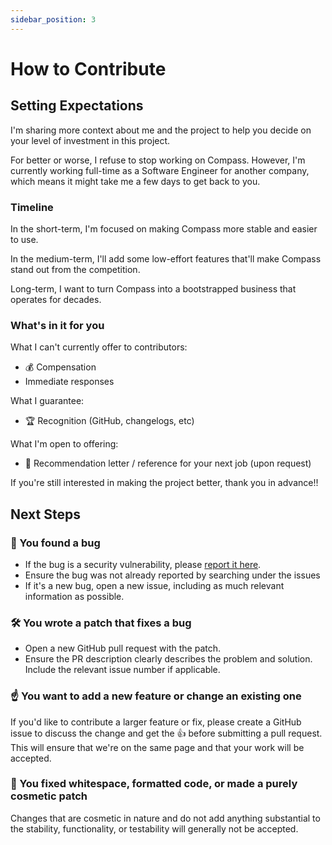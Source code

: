 ```yaml
---
sidebar_position: 3
---
```


# How to Contribute

## Setting Expectations

I'm sharing more context about me and the project to help you decide on your level of investment in this project.

For better or worse, I refuse to stop working on Compass. However, I'm currently working full-time as a Software Engineer for another company, which means it might take me a few days to get back to you.

### Timeline

In the short-term, I'm focused on making Compass more stable and easier to use.

In the medium-term, I'll add some low-effort features that'll make Compass stand out from the competition.

Long-term, I want to turn Compass into a bootstrapped business that operates for decades.

### What's in it for you

What I can't currently offer to contributors:

- 💰 Compensation
- Immediate responses

What I guarantee:

- 🏆 Recognition (GitHub, changelogs, etc)

What I'm open to offering:

- 📝 Recommendation letter / reference for your next job (upon request)

If you're still interested in making the project better, thank you in advance!!

## Next Steps

### 🐞 You found a bug

- If the bug is a security vulnerability, please [report it here](https://github.com/SwitchbackTech/compass/security).
- Ensure the bug was not already reported by searching under the issues
- If it's a new bug, open a new issue, including as much relevant information as possible.

### 🛠️ You wrote a patch that fixes a bug

- Open a new GitHub pull request with the patch.
- Ensure the PR description clearly describes the problem and solution. Include the relevant issue number if applicable.

### ☝️ You want to add a new feature or change an existing one

If you'd like to contribute a larger feature or fix, please create a GitHub issue to discuss the change and get the 👍 before submitting a pull request. This will ensure that we're on the same page and that your work will be accepted.

### 💅 You fixed whitespace, formatted code, or made a purely cosmetic patch

Changes that are cosmetic in nature and do not add anything substantial to the stability, functionality, or testability will generally not be accepted.
